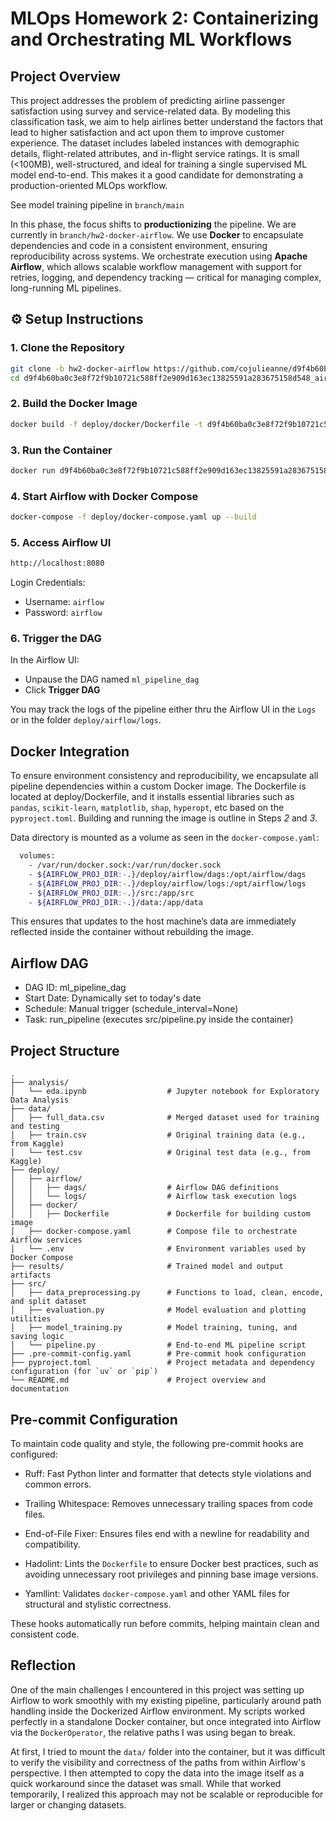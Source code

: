 # MLOps Homework 2: Containerizing and Orchestrating ML Workflows

## Project Overview

This project addresses the problem of predicting airline passenger satisfaction using survey and service-related data. By modeling this classification task, we aim to help airlines better understand the factors that lead to higher satisfaction and act upon them to improve customer experience. The dataset includes labeled instances with demographic details, flight-related attributes, and in-flight service ratings. It is small (<100MB), well-structured, and ideal for training a single supervised ML model end-to-end. This makes it a good candidate for demonstrating a production-oriented MLOps workflow.

See model training pipeline in `branch/main`

In this phase, the focus shifts to **productionizing** the pipeline. We are currently in `branch/hw2-docker-airflow`. We use **Docker** to encapsulate dependencies and code in a consistent environment, ensuring reproducibility across systems. We orchestrate execution using **Apache Airflow**, which allows scalable workflow management with support for retries, logging, and dependency tracking — critical for managing complex, long-running ML pipelines.

## ⚙️ Setup Instructions

### 1. Clone the Repository

```bash
git clone -b hw2-docker-airflow https://github.com/cojulieanne/d9f4b60ba0c3e8f72f9b10721c588ff2e909d163ec13825591a283675158d548_airline_passenger_satisfaction.git
cd d9f4b60ba0c3e8f72f9b10721c588ff2e909d163ec13825591a283675158d548_airline_passenger_satisfaction
```

### 2. Build the Docker Image
 ```bash
 docker build -f deploy/docker/Dockerfile -t d9f4b60ba0c3e8f72f9b10721c588ff2e909d163ec13825591a283675158d548-ml-pipeline .
 ```

### 3. Run the Container
 ```bash
 docker run d9f4b60ba0c3e8f72f9b10721c588ff2e909d163ec13825591a283675158d548-ml-pipeline
 ```

 ### 4. Start Airflow with Docker Compose
 ``` bash
 docker-compose -f deploy/docker-compose.yaml up --build
 ```

 ### 5. Access Airflow UI
 ```bash
 http://localhost:8080
 ```
Login Credentials:
* Username: `airflow`
* Password: `airflow`

### 6. Trigger the DAG
In the Airflow UI:
* Unpause the DAG named `ml_pipeline_dag`
* Click **Trigger DAG**

You may track the logs of the pipeline either thru the Airflow UI in the `Logs` or in the folder `deploy/airflow/logs`.

## Docker Integration
To ensure environment consistency and reproducibility, we encapsulate all pipeline dependencies within a custom Docker image. The Dockerfile is located at deploy/Dockerfile, and it installs essential libraries such as `pandas`, `scikit-learn`, `matplotlib`, `shap`,  `hyperopt`, etc based on the `pyproject.toml`. Building and running the image is outline in Steps *2* and *3*.

Data directory is mounted as a volume as seen in the `docker-compose.yaml`:
``` bash
  volumes:
    - /var/run/docker.sock:/var/run/docker.sock
    - ${AIRFLOW_PROJ_DIR:-.}/deploy/airflow/dags:/opt/airflow/dags
    - ${AIRFLOW_PROJ_DIR:-.}/deploy/airflow/logs:/opt/airflow/logs
    - ${AIRFLOW_PROJ_DIR:-.}/src:/app/src
    - ${AIRFLOW_PROJ_DIR:-.}/data:/app/data
```
This ensures that updates to the host machine’s data are immediately reflected inside the container without rebuilding the image.

## Airflow DAG
* DAG ID: ml_pipeline_dag
* Start Date: Dynamically set to today's date
* Schedule: Manual trigger (schedule_interval=None)
* Task: run_pipeline (executes src/pipeline.py inside the container)

## Project Structure

```text
.
├── analysis/
│   └── eda.ipynb                  # Jupyter notebook for Exploratory Data Analysis
├── data/
│   ├── full_data.csv              # Merged dataset used for training and testing
│   ├── train.csv                  # Original training data (e.g., from Kaggle)
│   └── test.csv                   # Original test data (e.g., from Kaggle)
├── deploy/
│   ├── airflow/
│   │   ├── dags/                  # Airflow DAG definitions
│   │   └── logs/                  # Airflow task execution logs
│   ├── docker/
│   │   ├── Dockerfile             # Dockerfile for building custom image
│   ├── docker-compose.yaml        # Compose file to orchestrate Airflow services
│   └── .env                       # Environment variables used by Docker Compose
├── results/                       # Trained model and output artifacts
├── src/
│   ├── data_preprocessing.py      # Functions to load, clean, encode, and split dataset
│   ├── evaluation.py              # Model evaluation and plotting utilities
│   ├── model_training.py          # Model training, tuning, and saving logic
│   └── pipeline.py                # End-to-end ML pipeline script
├── .pre-commit-config.yaml        # Pre-commit hook configuration
├── pyproject.toml                 # Project metadata and dependency configuration (for `uv` or `pip`)
└── README.md                      # Project overview and documentation

```

## Pre-commit Configuration
To maintain code quality and style, the following pre-commit hooks are configured:

* Ruff: Fast Python linter and formatter that detects style violations and common errors.

* Trailing Whitespace: Removes unnecessary trailing spaces from code files.

* End-of-File Fixer: Ensures files end with a newline for readability and compatibility.

* Hadolint: Lints the `Dockerfile` to ensure Docker best practices, such as avoiding unnecessary root privileges and pinning base image versions.

* Yamllint: Validates `docker-compose.yaml` and other YAML files for structural and stylistic correctness.

These hooks automatically run before commits, helping maintain clean and consistent code.

## Reflection

One of the main challenges I encountered in this project was setting up Airflow to work smoothly with my existing pipeline, particularly around path handling inside the Dockerized Airflow environment. My scripts worked perfectly in a standalone Docker container, but once integrated into Airflow via the `DockerOperator`, the relative paths I was using began to break.

At first, I tried to mount the `data/` folder into the container, but it was difficult to verify the visibility and correctness of the paths from within Airflow's perspective. I then attempted to copy the data into the image itself as a quick workaround since the dataset was small. While that worked temporarily, I realized this approach may not be scalable or reproducible for larger or changing datasets.
